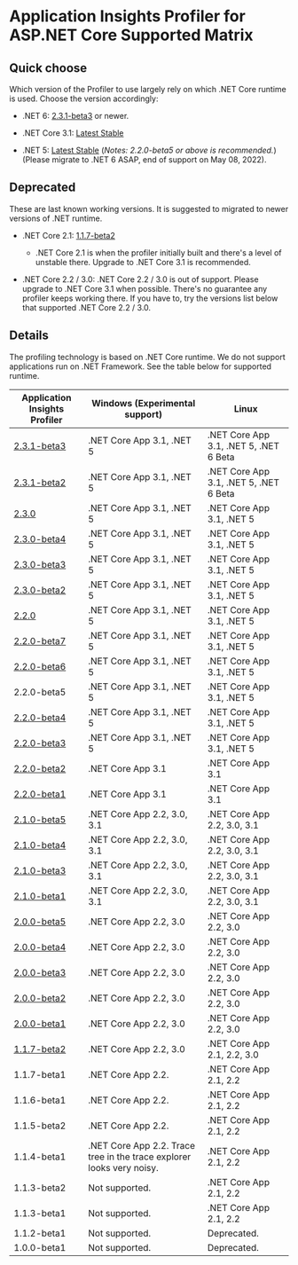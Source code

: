 # Application Insights Profiler for ASP.NET Core Supported Matrix

## Quick choose

Which version of the Profiler to use largely rely on which .NET Core runtime is used. Choose the version accordingly:

* .NET 6: [2.3.1-beta3](https://www.nuget.org/packages/Microsoft.ApplicationInsights.Profiler.AspNetCore/2.3.1-beta3) or newer.

* .NET Core 3.1: [Latest Stable](https://www.nuget.org/packages/Microsoft.ApplicationInsights.Profiler.AspNetCore)

* .NET 5: [Latest Stable](https://www.nuget.org/packages/Microsoft.ApplicationInsights.Profiler.AspNetCore) (_Notes: 2.2.0-beta5 or above is recommended._) (Please migrate to .NET 6 ASAP, end of support on May 08, 2022).

## Deprecated

These are last known working versions. It is suggested to migrated to newer versions of .NET runtime.

* .NET Core 2.1: [1.1.7-beta2](https://www.nuget.org/packages/Microsoft.ApplicationInsights.Profiler.AspNetCore/1.1.7-beta2)
  * .NET Core 2.1 is when the profiler initially built and there's a level of unstable there. Upgrade to .NET Core 3.1 is recommended.

* .NET Core 2.2 / 3.0:
  .NET Core 2.2 / 3.0 is out of support. Please upgrade to .NET Core 3.1 when possible. There's no guarantee any profiler keeps working there. If you have to, try the versions list below that supported .NET Core 2.2 / 3.0.

## Details

The profiling technology is based on .NET Core runtime. We do not support applications run on .NET Framework. See the table below for supported runtime.

| Application Insights Profiler                                                                               | Windows (Experimental support)                                        | Linux                                  |
| ----------------------------------------------------------------------------------------------------------- | --------------------------------------------------------------------- | -------------------------------------- |
| [2.3.1-beta3](https://www.nuget.org/packages/Microsoft.ApplicationInsights.Profiler.AspNetCore/2.3.1-beta3) | .NET Core App 3.1, .NET 5                                             | .NET Core App 3.1, .NET 5, .NET 6 Beta |
| [2.3.1-beta2](https://www.nuget.org/packages/Microsoft.ApplicationInsights.Profiler.AspNetCore/2.3.1-beta2) | .NET Core App 3.1, .NET 5                                             | .NET Core App 3.1, .NET 5, .NET 6 Beta |
| [2.3.0](https://www.nuget.org/packages/Microsoft.ApplicationInsights.Profiler.AspNetCore/2.3.0)             | .NET Core App 3.1, .NET 5                                             | .NET Core App 3.1, .NET 5              |
| [2.3.0-beta4](https://www.nuget.org/packages/Microsoft.ApplicationInsights.Profiler.AspNetCore/2.3.0-beta4) | .NET Core App 3.1, .NET 5                                             | .NET Core App 3.1, .NET 5              |
| [2.3.0-beta3](https://www.nuget.org/packages/Microsoft.ApplicationInsights.Profiler.AspNetCore/2.3.0-beta3) | .NET Core App 3.1, .NET 5                                             | .NET Core App 3.1, .NET 5              |
| [2.3.0-beta2](https://www.nuget.org/packages/Microsoft.ApplicationInsights.Profiler.AspNetCore/2.3.0-beta2) | .NET Core App 3.1, .NET 5                                             | .NET Core App 3.1, .NET 5              |
| [2.2.0](https://www.nuget.org/packages/Microsoft.ApplicationInsights.Profiler.AspNetCore/2.2.0)             | .NET Core App 3.1, .NET 5                                             | .NET Core App 3.1, .NET 5              |
| [2.2.0-beta7](https://www.nuget.org/packages/Microsoft.ApplicationInsights.Profiler.AspNetCore/2.2.0-beta7) | .NET Core App 3.1, .NET 5                                             | .NET Core App 3.1, .NET 5              |
| [2.2.0-beta6](https://www.nuget.org/packages/Microsoft.ApplicationInsights.Profiler.AspNetCore/2.2.0-beta6) | .NET Core App 3.1, .NET 5                                             | .NET Core App 3.1, .NET 5              |
| 2.2.0-beta5                                                                                                 | .NET Core App 3.1, .NET 5                                             | .NET Core App 3.1, .NET 5              |
| [2.2.0-beta4](https://www.nuget.org/packages/Microsoft.ApplicationInsights.Profiler.AspNetCore/2.2.0-beta4) | .NET Core App 3.1, .NET 5                                             | .NET Core App 3.1, .NET 5              |
| [2.2.0-beta3](https://www.nuget.org/packages/Microsoft.ApplicationInsights.Profiler.AspNetCore/2.2.0-beta3) | .NET Core App 3.1, .NET 5                                             | .NET Core App 3.1, .NET 5              |
| [2.2.0-beta2](https://www.nuget.org/packages/Microsoft.ApplicationInsights.Profiler.AspNetCore/2.2.0-beta2) | .NET Core App 3.1                                                     | .NET Core App 3.1                      |
| [2.2.0-beta1](https://www.nuget.org/packages/Microsoft.ApplicationInsights.Profiler.AspNetCore/2.2.0-beta1) | .NET Core App 3.1                                                     | .NET Core App 3.1                      |
| [2.1.0-beta5](https://www.nuget.org/packages/Microsoft.ApplicationInsights.Profiler.AspNetCore/2.1.0-beta5) | .NET Core App 2.2, 3.0, 3.1                                           | .NET Core App 2.2, 3.0, 3.1            |
| [2.1.0-beta4](https://www.nuget.org/packages/Microsoft.ApplicationInsights.Profiler.AspNetCore/2.1.0-beta4) | .NET Core App 2.2, 3.0, 3.1                                           | .NET Core App 2.2, 3.0, 3.1            |
| [2.1.0-beta3](https://www.nuget.org/packages/Microsoft.ApplicationInsights.Profiler.AspNetCore/2.1.0-beta3) | .NET Core App 2.2, 3.0, 3.1                                           | .NET Core App 2.2, 3.0, 3.1            |
| [2.1.0-beta1](https://www.nuget.org/packages/Microsoft.ApplicationInsights.Profiler.AspNetCore/2.1.0-beta1) | .NET Core App 2.2, 3.0, 3.1                                           | .NET Core App 2.2, 3.0, 3.1            |
| [2.0.0-beta5](https://www.nuget.org/packages/Microsoft.ApplicationInsights.Profiler.AspNetCore/2.0.0-beta5) | .NET Core App 2.2, 3.0                                                | .NET Core App 2.2, 3.0                 |
| [2.0.0-beta4](https://www.nuget.org/packages/Microsoft.ApplicationInsights.Profiler.AspNetCore/2.0.0-beta4) | .NET Core App 2.2, 3.0                                                | .NET Core App 2.2, 3.0                 |
| [2.0.0-beta3](https://www.nuget.org/packages/Microsoft.ApplicationInsights.Profiler.AspNetCore/2.0.0-beta3) | .NET Core App 2.2, 3.0                                                | .NET Core App 2.2, 3.0                 |
| [2.0.0-beta2](https://www.nuget.org/packages/Microsoft.ApplicationInsights.Profiler.AspNetCore/2.0.0-beta2) | .NET Core App 2.2, 3.0                                                | .NET Core App 2.2, 3.0                 |
| [2.0.0-beta1](https://www.nuget.org/packages/Microsoft.ApplicationInsights.Profiler.AspNetCore/2.0.0-beta1) | .NET Core App 2.2, 3.0                                                | .NET Core App 2.2, 3.0                 |
| [1.1.7-beta2](https://www.nuget.org/packages/Microsoft.ApplicationInsights.Profiler.AspNetCore/1.1.7-beta2) | .NET Core App 2.2, 3.0                                                | .NET Core App 2.1, 2.2, 3.0            |
| 1.1.7-beta1                                                                                                 | .NET Core App 2.2.                                                    | .NET Core App 2.1, 2.2                 |
| 1.1.6-beta1                                                                                                 | .NET Core App 2.2.                                                    | .NET Core App 2.1, 2.2                 |
| 1.1.5-beta2                                                                                                 | .NET Core App 2.2.                                                    | .NET Core App 2.1, 2.2                 |
| 1.1.4-beta1                                                                                                 | .NET Core App 2.2. Trace tree in the trace explorer looks very noisy. | .NET Core App 2.1, 2.2                 |
| 1.1.3-beta2                                                                                                 | Not supported.                                                        | .NET Core App 2.1, 2.2                 |
| 1.1.3-beta1                                                                                                 | Not supported.                                                        | .NET Core App 2.1, 2.2                 |
| 1.1.2-beta1                                                                                                 | Not supported.                                                        | Deprecated.                            |
| 1.0.0-beta1                                                                                                 | Not supported.                                                        | Deprecated.                            |
